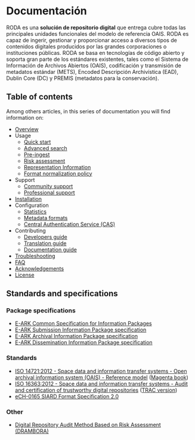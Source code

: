 # Documentación

RODA es una **solución de repositorio digital** que entrega cubre todas las principales unidades funcionales del modelo de referencia OAIS. RODA es capaz de ingerir, gestionar y proporcionar acceso a diversos tipos de contenidos digitales producidos por las grandes corporaciones o instituciones públicas. RODA se basa en tecnologías de código abierto y soporta gran parte de los estándares existentes, tales como el Sistema de Información de Archivos Abiertos (OAIS), codificación y transmisión de metadatos estándar (METS), Encoded Descripción Archivística (EAD), Dublin Core (DC) y PREMIS (metadatos para la conservación).

## Table of contents

Among others articles, in this series of documentation you will find information on:

- [Overview](Overview.md)
- Usage
  - [Quick start](Quickstart.md)
  - [Advanced search](Advanced_Search.md)
  - [Pre-ingest](Pre_Ingest_es_CL.md)
  - [Risk assessment](Risk_Assessment.md)
  - [Representation Information](Representation_Information.md)
  - [Format normalization policy](Format_Normalization_Policy.md)
- Support
  - [Community support](Community_Support.md)
  - [Professional support](Professional_Support.md)
- [Installation](https://github.com/keeps/roda/blob/master/deploys/README.md)
- Configuration
  - [Statistics](Statistics.md)
  - [Metadata formats](Metadata_Formats.md)
  - [Central Authentication Service (CAS)](Central_Authentication_Service.md)
- Contributing
  - [Developers guide](Developers_Guide.md)
  - [Translation guide](Translation_Guide.md)
  - [Documentation guide](Documentation_Guide.md)
- [Troubleshooting](Troubleshooting.md)
- [FAQ](FAQ.md)
- [Acknowledgements](Acknowledgements.md)
- [License](LICENSE.md)

## Standards and specifications

### Package specifications

* [E-ARK Common Specification for Information Packages](http://www.dilcis.eu/specifications/common-specification)
* [E-ARK Submission Information Package specification](http://www.dilcis.eu/specifications/sip)
* [E-ARK Archival Information Package specification](http://www.dilcis.eu/specifications/aip)
* [E-ARK Dissemination Information Package specification](http://www.dilcis.eu/specifications/dip)

### Standards

* [ISO 14721:2012 - Space data and information transfer systems - Open archival information system (OAIS) - Reference model](http://www.iso.org/iso/catalogue_detail.htm?csnumber=57284) ([Magenta book](http://public.ccsds.org/publications/archive/650x0m2.pdf))
* [ISO 16363:2012 - Space data and information transfer systems - Audit and certification of trustworthy digital repositories](http://www.iso.org/iso/catalogue_detail.htm?csnumber=56510) ([TRAC version](https://www.crl.edu/sites/default/files/d6/attachments/pages/trac_0.pdf))
* [eCH-0165 SIARD Format Specification 2.0](https://www.ech.ch/vechweb/page?p=dossier&documentNumber=eCH-0165&documentVersion=2.0)


### Other

* [Digital Repository Audit Method Based on Risk Assessment (DRAMBORA)](http://www.repositoryaudit.eu/download/)
